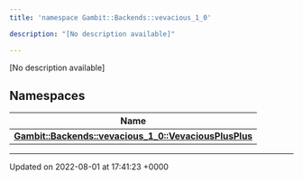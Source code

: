 ```yaml
---
title: 'namespace Gambit::Backends::vevacious_1_0'

description: "[No description available]"

---
```







[No description available]

## Namespaces

| Name           |
| -------------- |
| **[Gambit::Backends::vevacious_1_0::VevaciousPlusPlus](/documentation/code/darkbit_development/namespaces/namespacegambit_1_1backends_1_1vevacious__1__0_1_1vevaciousplusplus/)**  |






-------------------------------

Updated on 2022-08-01 at 17:41:23 +0000
